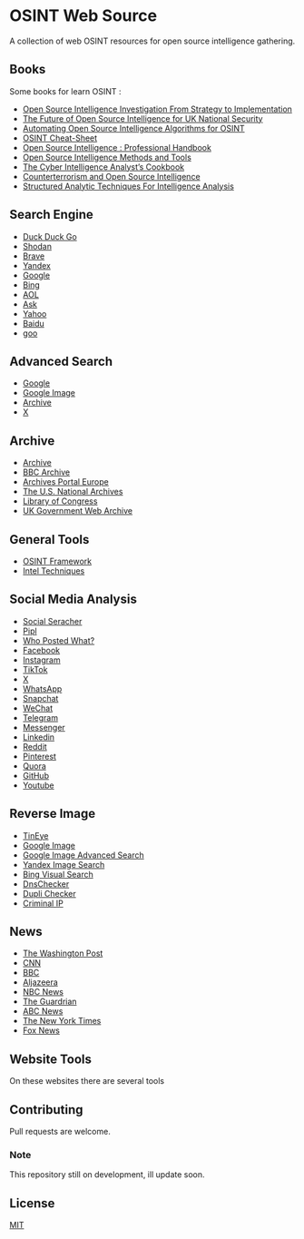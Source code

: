 # OSINT Web Source

A collection of web OSINT resources for open source intelligence gathering.

## Books
Some books for learn OSINT :
- [Open Source
Intelligence
Investigation
From Strategy to Implementation](https://bib.opensourceintelligence.biz/STORAGE/2016.%20Open%20source%20intelligence%20investigation.pdf)
- [The Future of Open Source
Intelligence for UK National Security](https://static.rusi.org/330_OP_FutureOfOpenSourceIntelligence_FinalWeb0.pdf)
- [Automating Open Source Intelligence Algorithms for OSINT](https://ia801003.us.archive.org/1/items/opensourceintelligencebooksosint/Automating%20Open%20Source%20Intelligence%20By%20Robert%20Layton%2CWatters%20-%20XVeZBQAAQBAJ%28177%29.pdf)
- [OSINT Cheat-Sheet](https://dn790009.ca.archive.org/0/items/OSINT_Packet_2019/OSINT_Packet_2019.pdf)
- [Open Source Intelligence : Professional Handbook](https://dn720006.ca.archive.org/0/items/joint-military-intelligence-training-center-open-source-intelligence-professiona/Joint%20Military%20Intelligence%20Training%20Center%20-%20Open%20Source%20Intelligence_%20Professional%20Handbook-Joint%20Military%20Intelligence%20Training%20Center%20%281996%29.pdf)
- [Open Source Intelligence Methods and Tools](https://dn790004.ca.archive.org/0/items/OpenSMethodsAndTools/Open%20Source%20Intelligence%20Methods%20and%20Tools.pdf)
- [The Cyber Intelligence Analyst’s Cookbook](https://ia804704.us.archive.org/28/items/the-cyber-intelligence-analyst-cookbook-volume-1/The%20Cyber%20Intelligence%20Analyst%20Cookbook%20Volume%201%202020.pdf)
- [Counterterrorism and Open Source Intelligence](https://ia601003.us.archive.org/1/items/opensourceintelligencebooksosint/Counterterrorism%20and%20Open%20Source%20Intelligence%20By%20Springer%20M50I9CFepiYC%28378%29.pdf)
- [Structured Analytic Techniques For Intelligence Analysis](https://ia601003.us.archive.org/1/items/opensourceintelligencebooksosint/Structured%20Analytic%20Techniques%20For%20Intelligence%20Analysis%20By%20Richards%20and%20Randolph%20-%20Js1w15Q7X4gC%28310%29_text.pdf)

## Search  Engine
- [Duck Duck Go](https://duckduckgo.com/)
- [Shodan](https://www.shodan.io/)
- [Brave](https://search.brave.com/)
- [Yandex](https://yandex.com/)
- [Google](https://www.google.com/)
- [Bing](https://www.bing.com/)
- [AOL](https://search.aol.com/)
- [Ask](https://www.ask.com/)
- [Yahoo](https://search.yahoo.com/)
- [Baidu](https://www.baidu.com/)
- [goo](https://www.goo.ne.jp/)

## Advanced Search
- [Google](https://www.google.com/advanced_search)
- [Google Image](https://www.google.com/advanced_image_search)
- [Archive](https://archive.org/advancedsearch.php)
- [X](https://twitter.com/search-advanced)


## Archive
- [Archive](https://web.archive.org/)
- [BBC Archive](https://archivesearch.tools.bbc.co.uk/welcome)
- [Archives Portal Europe](https://www.archivesportaleurope.net/)
- [The U.S. National Archives](https://www.archives.gov/research)
- [Library of Congress](https://www.loc.gov/web-archives/)
- [UK Government Web Archive](https://www.nationalarchives.gov.uk/webarchive/)

## General Tools
- [OSINT Framework](https://osintframework.com/)
- [Intel Techniques](https://inteltechniques.com/tools/index.html)

## Social Media Analysis
- [Social Seracher](https://www.social-searcher.com/)
- [Pipl](https://pipl.com/)
- [Who Posted What?](https://whopostedwhat.com/)
- [Facebook](http://www.facebook.com/)
- [Instagram](https://www.instagram.com/)
- [TikTok](https://www.tiktok.com/)
- [X](https://x.com/)
- [WhatsApp](https://www.whatsapp.com/)
- [Snapchat](https://www.snapchat.com/)
- [WeChat](https://www.wechat.com/)
- [Telegram](https://telegram.org/)
- [Messenger](https://www.messenger.com/)
- [Linkedin](https://www.linkedin.com/)
- [Reddit](https://www.reddit.com/)
- [Pinterest](https://www.pinterest.com/)
- [Quora](https://www.quora.com/)
- [GitHub](https://github.com/)
- [Youtube](https://www.youtube.com/)

## Reverse Image
- [TinEye](https://tineye.com/)
- [Google Image](https://images.google.com/)
- [Google Image Advanced Search](https://www.google.com/advanced_image_search)
- [Yandex Image Search](https://yandex.com/images/)
- [Bing Visual Search](https://www.bing.com/visualsearch)
- [DnsChecker](https://dnschecker.org/reverse-image-search.php)
- [Dupli Checker](https://www.duplichecker.com/reverse-image-search.php)
- [Criminal IP](https://www.criminalip.io/login?h2=/image)

## News
- [The Washington Post](https://www.washingtonpost.com/)
- [CNN](https://edition.cnn.com/)
- [BBC](https://www.bbc.com/)
- [Aljazeera](https://www.aljazeera.com/)
- [NBC News](https://www.nbcnews.com/)
- [The Guardrian](https://www.theguardian.com/)
- [ABC News](https://abcnews.go.com/)
- [The New York Times](https://www.nytimes.com/)
- [Fox News](https://www.foxnews.com/)

## Website Tools
On these websites there are several tools



## Contributing

Pull requests are welcome.

### Note
This repository still on development, ill update soon.

## License

[MIT](https://choosealicense.com/licenses/mit/)
